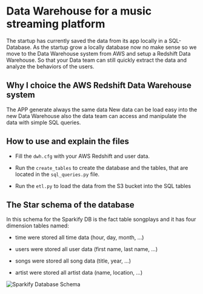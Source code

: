 # Data Warehouse for a music streaming platform

The startup has currently saved the data from its app locally in a SQL-Database.
As the startup grow a locally database now no make sense so we move to the Data Warehouse system
from AWS and setup a Redshift Data Warehouse.
So that your Data team can still quickly extract the data and analyze the behaviors of the users.

## Why I choice the AWS Redshift Data Warehouse system

The APP generate always the same data
New data can be load easy into the new Data Warehouse
also the data team can access and manipulate the data with simple SQL queries.

## How to use and explain the files

* Fill the ```dwh.cfg``` with your AWS Redshift and user data.

* Run the ```create_tables``` to create the database and the tables, that are located in the ```sql_queries.py``` file.

* Run the ```etl.py``` to load the data from the S3 bucket into the SQL tables

## The Star schema of the database

In this schema for the Sparkify DB is the fact table songplays and it has four dimension tables named:

* time were stored all time data (hour, day, month, ...)

* users were stored all user data (first name, last name, ...)

* songs were stored all song data (title, year, ...)

* artist were stored all artist data (name, location, ...)

![Sparkify Database Schema](sparkify_schem.png)
